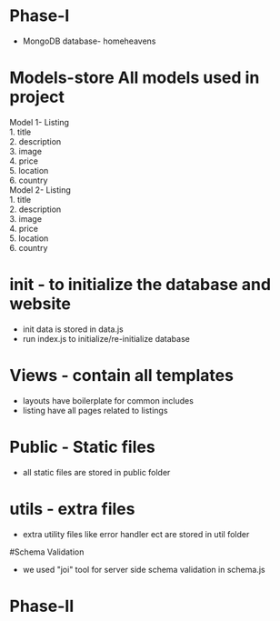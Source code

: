 # Phase-I

* MongoDB database- homeheavens
# Models-store All models used in project
<span>
Model 1- Listing <br/>
1. title<br/>
2. description<br/>
3. image<br/>
4. price<br/>
5. location<br/>
6. country<br/>
</span>
<span>
Model 2- Listing<br/>
1. title<br/>
2. description<br/>
3. image<br/>
4. price<br/>
5. location<br/>
6. country<br/>
</span>

# init - to initialize the database and website
* init data is stored in data.js
* run index.js to initialize/re-initialize database

# Views - contain all templates
* layouts have boilerplate for common includes
* listing have all pages related to listings

# Public - Static files
* all static files are stored in public folder 

# utils - extra files
* extra utility files like error handler ect are stored in util folder 

#Schema Validation
* we used "joi" tool for server side schema validation in schema.js


# Phase-II

# 


